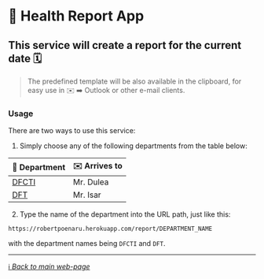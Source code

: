 # 🌟 Health Report App

## This service will create a report for the current date 🗓

> The predefined template will be also available in the clipboard, for easy use in ✉️  ➡️  Outlook or other e-mail clients.

### Usage

There are two ways to use this service:

1. Simply choose any of the following departments from the table below:

| 🏢 Department   |   ✉️  Arrives to |
|---|---|
|[DFCTI](https://robertpoenaru.herokuapp.com/report/dulea)   | Mr. Dulea  |
|[DFT](https://robertpoenaru.herokuapp.com/report/isar) | Mr. Isar  |


2. Type the name of the department into the URL path, just like this:

```text
https://robertpoenaru.herokuapp.com/report/DEPARTMENT_NAME
```

with the department names being `DFCTI` and `DFT`.

___

<!-- [ℹ️ *Back to main page*](../../README.md) -->

[ℹ️ *Back to main web-page*](https://robertpoenaru.herokuapp.com/)
